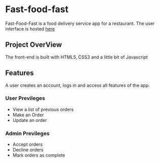 # Fast-food-fast
Fast-Food-Fast is a food delivery service app for a restaurant.
The user interface is hosted [here](https://ntaleshadik.github.io/Fast-food-fast/UI/index.html)

## Project OverView
The front-end is built with HTML5, CSS3 and a little bit of Javascript

## Features
A user creates an account, logs in and access all features of the app.

### User Previleges
- View a list of previous orders
- Make an Order
- Update an order

### Admin Previleges
- Accept orders
- Decline orders
- Mark orders as complete
